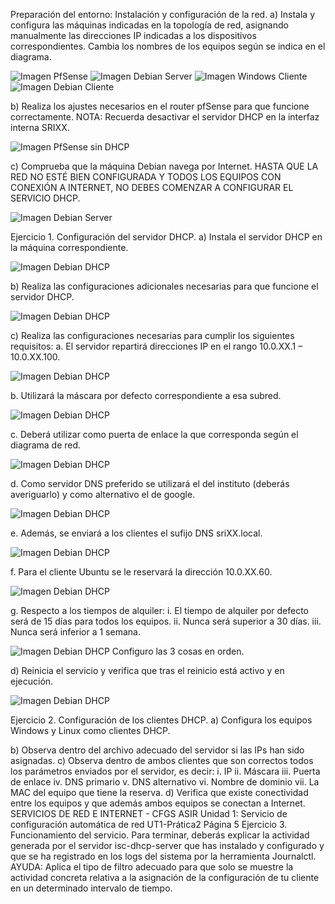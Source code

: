 Preparación del entorno: Instalación y configuración de la red. 
a) Instala y configura las máquinas indicadas en la topología de red, asignando manualmente 
las direcciones IP indicadas a los dispositivos correspondientes. Cambia los nombres de los 
equipos según se indica en el diagrama. 

![Imagen PfSense](Tarea2/Captura1.PNG)
![Imagen Debian Server](Tarea2/Captura2.PNG)
![Imagen Windows Cliente](Tarea2/Captura3.PNG)
![Imagen Debian Cliente](Tarea2/Captura4.PNG)

b) Realiza los ajustes necesarios en el router pfSense para que funcione correctamente. NOTA: 
Recuerda desactivar el servidor DHCP en la interfaz interna SRIXX.

![Imagen PfSense sin DHCP](Tarea2/Captura5.PNG)

c) Comprueba que la máquina Debian navega por Internet. 
HASTA QUE LA RED NO ESTÉ BIEN CONFIGURADA Y TODOS LOS EQUIPOS CON 
CONEXIÓN A INTERNET, NO DEBES COMENZAR A CONFIGURAR EL SERVICIO 
DHCP.

![Imagen Debian Server](Tarea2/Captura6.PNG)

Ejercicio 1. Configuración del servidor DHCP. 
a) Instala el servidor DHCP en la máquina correspondiente. 

![Imagen Debian DHCP](Tarea2/Captura7.PNG)

b) Realiza las configuraciones adicionales necesarias para que funcione el servidor DHCP. 

![Imagen Debian DHCP](Tarea2/Captura8.PNG)

c) Realiza las configuraciones necesarias para cumplir los siguientes requisitos: 
a. El servidor repartirá direcciones IP en el rango 10.0.XX.1 – 10.0.XX.100. 

![Imagen Debian DHCP](Tarea2/Captura9.PNG)

b. Utilizará la máscara por defecto correspondiente a esa subred. 

![Imagen Debian DHCP](Tarea2/Captura10.PNG)

c. Deberá utilizar como puerta de enlace la que corresponda según el 
diagrama de red. 

![Imagen Debian DHCP](Tarea2/Captura11.PNG)

d. Como servidor DNS preferido se utilizará el del instituto (deberás 
averiguarlo) y como alternativo el de google. 

![Imagen Debian DHCP](Tarea2/Captura12.PNG)

e. Además, se enviará a los clientes el sufijo DNS sriXX.local. 

![Imagen Debian DHCP](Tarea2/Captura13.PNG)

f. Para el cliente Ubuntu se le reservará la dirección 10.0.XX.60.

![Imagen Debian DHCP](Tarea2/Captura14.PNG)

g. Respecto a los tiempos de alquiler: 
i. El tiempo de alquiler por defecto será de 15 días para todos los 
equipos. 
ii. Nunca será superior a 30 días. 
iii. Nunca será inferior a 1 semana. 

![Imagen Debian DHCP](Tarea2/Captura15.PNG)
Configuro las 3 cosas en orden.

d) Reinicia el servicio y verifica que tras el reinicio está activo y en ejecución. 

![Imagen Debian DHCP](Tarea2/Captura16.PNG)

Ejercicio 2. Configuración de los clientes DHCP. 
a) Configura los equipos Windows y Linux como clientes DHCP. 



b) Observa dentro del archivo adecuado del servidor si las IPs han sido asignadas. 
c) Observa dentro de ambos clientes que son correctos todos los parámetros enviados por el 
servidor, es decir: 
i. IP 
ii. Máscara 
iii. Puerta de enlace 
iv. DNS primario 
v. DNS alternativo 
vi. Nombre de dominio 
vii. La MAC del equipo que tiene la reserva. 
d) Verifica que existe conectividad entre los equipos y que además ambos equipos se conectan 
a Internet. 
SERVICIOS DE RED E INTERNET - CFGS ASIR 
Unidad 1: Servicio de configuración automática de red
UT1-Prática2 Página 5 
Ejercicio 3. Funcionamiento del servicio. 
Para terminar, deberás explicar la actividad generada por el servidor isc-dhcp-server que has 
instalado y configurado y que se ha registrado en los logs del sistema por la herramienta 
Journalctl. 
AYUDA: Aplica el tipo de filtro adecuado para que solo se muestre la actividad concreta relativa 
a la asignación de la configuración de tu cliente en un determinado intervalo de tiempo. 
